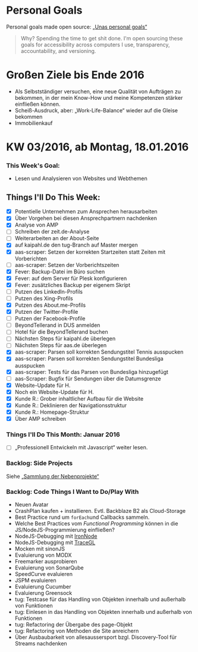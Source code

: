 Personal Goals
==============

Personal goals made open source: [„Unas personal goals“](http://una.im/personal-goals-guide/#=%81)
> Why? Spending the time to get shit done. I'm open sourcing these goals for accessibility across computers I use, transparency, accountability, and versioning.

# Großen Ziele bis Ende 2016
* Als Selbstständiger versuchen, eine neue Qualität von Aufträgen zu bekommen, in der mein Know-How und meine Kompetenzen stärker einfließen können.
* Scheiß-Ausdruck, aber: „Work-Life-Balance“ wieder auf die Gleise bekommen
* Immobilienkauf

# KW 03/2016, ab Montag, 18.01.2016

### This Week's Goal: 
* Lesen und Analysieren von Websites und Webthemen

## Things I'll Do This Week:
- [x] Potentielle Unternehmen zum Ansprechen herausarbeiten
- [x] Über Vorgehen bei diesen Ansprechpartnern nachdenken
- [x] Analyse von AMP
- [ ] Schreiben der zeit.de-Analyse
- [ ] Weiterarbeiten an der About-Seite
- [x] auf kaipahl.de den tug-Branch auf Master mergen
- [x] aas-scraper: Setzen der korrekten Startzeiten statt Zeiten mit Vorberichten
- [ ] aas-scraper: Setzen der Vorberichtszeiten
- [x] Fever: Backup-Datei im Büro suchen
- [x] Fever: auf dem Server für Plesk konfigurieren
- [x] Fever: zusätzliches Backup per eigenem Skript
- [ ] Putzen des LinkedIn-Profils
- [ ] Putzen des Xing-Profils
- [x] Putzen des About.me-Profils
- [x] Putzen der Twitter-Profile
- [ ] Putzen der Facebook-Profile
- [ ] BeyondTellerand in DUS anmelden
- [ ] Hotel für die BeyondTellerand buchen
- [ ] Nächsten Steps für kaipahl.de überlegen
- [ ] Nächsten Steps für aas.de überlegen
- [x] aas-scraper: Parsen soll korrekten Sendungstitel Tennis ausspucken
- [x] aas-scraper: Parsen soll korrekten Sendungstitel Bundesliga ausspucken
- [x] aas-scraper: Tests für das Parsen von Bundesliga hinzugefügt
- [ ] aas-Scraper: Bugfix für Sendungen über die Datumsgrenze
- [x] Website-Update für H.
- [x] Noch ein Website-Update für H.
- [x] Kunde R.: Grober inhaltlicher Aufbau für die Website
- [x] Kunde R.: Deklinieren der Navigationsstruktur
- [x] Kunde R.: Homepage-Struktur
- [x] Über AMP schreiben

### Things I'll Do This Month: Januar 2016
- [ ] „Professionell Entwickeln mit Javascript“ weiter lesen.

### Backlog: Side Projects
Siehe [„Sammlung der Nebenprojekte“](~/Sites/dogfood-personal-goal/recources/pet-projects.md)

### Backlog: Code Things I Want to Do/Play With
* Neuen Avatar
* CrashPlan kaufen + installieren. Evtl. Backblaze B2 als Cloud-Storage
* Best Practice rund um `forEach`und Callbacks sammeln.
* Welche Best Practices vom _Functional Programming_ können in die JS/NodeJS-Programmierung einfließen?
* NodeJS-Debugging mit [IronNode](http://s-a.github.io/iron-node/)
* NodeJS-Debugging mit [TraceGL](https://github.com/traceglMPL/tracegl)
* Mocken mit sinonJS
* Evaluierung von MODX
* Freemarker ausprobieren
* Evaluierung von SonarQube
* SpeedCurve evaluieren
* JSPM evaluieren
* Evaluierung Cucumber
* Evaluierung Greensock
* tug: Testcase für das Handling von Objekten innerhalb und außerhalb von Funktionen
* tug: Einlesen in das Handling von Objekten innerhalb und außerhalb von Funktionen
* tug: Refactoring der Übergabe des page-Objekt
* tug: Refactoring von Methoden die Site anreichern
* Über Ausbaubarkeit von allesaussersport bzgl. Discovery-Tool für Streams nachdenken


